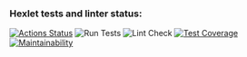 ### Hexlet tests and linter status:
[![Actions Status](https://github.com/BoCXoD-man/python-project-52/workflows/hexlet-check/badge.svg)](https://github.com/BoCXoD-man/python-project-52/actions)
![Run Tests](https://github.com/BoCXoD-man/python-project-52/actions/workflows/run_tests.yml/badge.svg)
![Lint Check](https://github.com/BoCXoD-man/python-project-52/actions/workflows/lint_check.yml/badge.svg)
[![Test Coverage](https://api.codeclimate.com/v1/badges/f87a0bbe68109b158ee4/test_coverage)](https://codeclimate.com/github/BoCXoD-man/python-project-52/test_coverage)
[![Maintainability](https://api.codeclimate.com/v1/badges/f87a0bbe68109b158ee4/maintainability)](https://codeclimate.com/github/BoCXoD-man/python-project-52/maintainability)